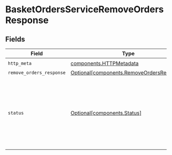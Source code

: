 # BasketOrdersServiceRemoveOrdersResponse


## Fields

| Field                                                                                                                                                                                                                                   | Type                                                                                                                                                                                                                                    | Required                                                                                                                                                                                                                                | Description                                                                                                                                                                                                                             |
| --------------------------------------------------------------------------------------------------------------------------------------------------------------------------------------------------------------------------------------- | --------------------------------------------------------------------------------------------------------------------------------------------------------------------------------------------------------------------------------------- | --------------------------------------------------------------------------------------------------------------------------------------------------------------------------------------------------------------------------------------- | --------------------------------------------------------------------------------------------------------------------------------------------------------------------------------------------------------------------------------------- |
| `http_meta`                                                                                                                                                                                                                             | [components.HTTPMetadata](../../models/components/httpmetadata.md)                                                                                                                                                                      | :heavy_check_mark:                                                                                                                                                                                                                      | N/A                                                                                                                                                                                                                                     |
| `remove_orders_response`                                                                                                                                                                                                                | [Optional[components.RemoveOrdersResponse]](../../models/components/removeordersresponse.md)                                                                                                                                            | :heavy_minus_sign:                                                                                                                                                                                                                      | OK                                                                                                                                                                                                                                      |
| `status`                                                                                                                                                                                                                                | [Optional[components.Status]](../../models/components/status.md)                                                                                                                                                                        | :heavy_minus_sign:                                                                                                                                                                                                                      | INVALID_ARGUMENT: There was an issue with one or more fields in the request.  The message field will contain details about which field failed validation and why.<br/>FAILED_PRECONDITION: The requested basket has already been submitted. |